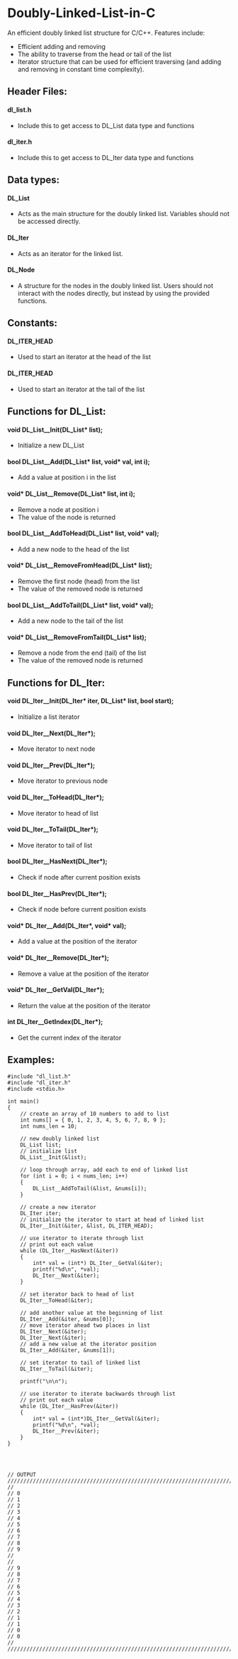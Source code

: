 # Doubly-Linked-List-in-C
An efficient doubly linked list structure for C/C++. Features include:
- Efficient adding and removing
- The ability to traverse from the head or tail of the list
- Iterator structure that can be used for efficient traversing (and adding and removing in constant time complexity).

## Header Files:

#### dl_list.h

- Include this to get access to DL_List data type and functions

#### dl_iter.h

- Include this to get access to DL_Iter data type and functions

## Data types:

#### DL_List

- Acts as the main structure for the doubly linked list. Variables should not be accessed directly.


#### DL_Iter

- Acts as an iterator for the linked list.

#### DL_Node

- A structure for the nodes in the doubly linked list. Users should not interact with the nodes directly, but instead by using the provided functions.

## Constants:

#### DL_ITER_HEAD

- Used to start an iterator at the head of the list

#### DL_ITER_HEAD

- Used to start an iterator at the tail of the list

## Functions for DL_List:

#### void DL_List__Init(DL_List* list);

- Initialize a new DL_List


#### bool DL_List__Add(DL_List* list, void* val, int i);
- Add a value at position i in the list


#### void* DL_List__Remove(DL_List* list, int i);
- Remove a node at position i
- The value of the node is returned


#### bool DL_List__AddToHead(DL_List* list, void* val);
- Add a new node to the head of the list


#### void* DL_List__RemoveFromHead(DL_List* list);
- Remove the first node (head) from the list
- The value of the removed node is returned


#### bool DL_List__AddToTail(DL_List* list, void* val);
- Add a new node to the tail of the list


#### void* DL_List__RemoveFromTail(DL_List* list);
- Remove a node from the end (tail) of the list
- The value of the removed node is returned

## Functions for DL_Iter:

#### void DL_Iter__Init(DL_Iter* iter, DL_List* list, bool start);
- Initialize a list iterator


#### void DL_Iter__Next(DL_Iter*);
- Move iterator to next node


#### void DL_Iter__Prev(DL_Iter*);
- Move iterator to previous node


#### void DL_Iter__ToHead(DL_Iter*);
- Move iterator to head of list


#### void DL_Iter__ToTail(DL_Iter*);
- Move iterator to tail of list


#### bool DL_Iter__HasNext(DL_Iter*);
- Check if node after current position exists


#### bool DL_Iter__HasPrev(DL_Iter*);
- Check if node before current position exists


#### void* DL_Iter__Add(DL_Iter*, void* val);
- Add a value at the position of the iterator


#### void* DL_Iter__Remove(DL_Iter*);
- Remove a value at the position of the iterator


#### void* DL_Iter__GetVal(DL_Iter*);
- Return the value at the position of the iterator


#### int DL_Iter__GetIndex(DL_Iter*);
- Get the current index of the iterator

## Examples:

    #include "dl_list.h"
    #include "dl_iter.h"
    #include <stdio.h>
    
    int main()
    {
    	// create an array of 10 numbers to add to list
    	int nums[] = { 0, 1, 2, 3, 4, 5, 6, 7, 8, 9 };
    	int nums_len = 10;
    
    	// new doubly linked list
    	DL_List list;
    	// initialize list
    	DL_List__Init(&list);
    
    	// loop through array, add each to end of linked list
    	for (int i = 0; i < nums_len; i++)
    	{
    		DL_List__AddToTail(&list, &nums[i]);
    	}
    
    	// create a new iterator
    	DL_Iter iter;
    	// initialize the iterator to start at head of linked list
    	DL_Iter__Init(&iter, &list, DL_ITER_HEAD);
    
    	// use iterator to iterate through list
    	// print out each value
    	while (DL_Iter__HasNext(&iter))
    	{
    		int* val = (int*) DL_Iter__GetVal(&iter);
    		printf("%d\n", *val);
    		DL_Iter__Next(&iter);
    	}
    
    	// set iterator back to head of list
    	DL_Iter__ToHead(&iter);
    
    	// add another value at the beginning of list
    	DL_Iter__Add(&iter, &nums[0]);
    	// move iterator ahead two places in list
    	DL_Iter__Next(&iter);
    	DL_Iter__Next(&iter);
    	// add a new value at the iterator position
    	DL_Iter__Add(&iter, &nums[1]);
    
    	// set iterator to tail of linked list
    	DL_Iter__ToTail(&iter);
    
    	printf("\n\n");
    
    	// use iterator to iterate backwards through list
    	// print out each value
    	while (DL_Iter__HasPrev(&iter))
    	{
    		int* val = (int*)DL_Iter__GetVal(&iter);
    		printf("%d\n", *val);
    		DL_Iter__Prev(&iter);
    	}
    }




    // OUTPUT
    //////////////////////////////////////////////////////////////////////////////////////
    //
    // 0
    // 1
    // 2
    // 3
    // 4
    // 5
    // 6
    // 7
    // 8
    // 9
    // 
    // 
    // 9
    // 8
    // 7
    // 6
    // 5
    // 4
    // 3
    // 2
    // 1
    // 1
    // 0
    // 0
    //
    //////////////////////////////////////////////////////////////////////////////////////
